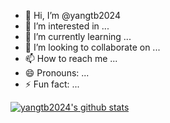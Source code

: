 - 👋 Hi, I’m @yangtb2024
- 👀 I’m interested in ...
- 🌱 I’m currently learning ...
- 💞️ I’m looking to collaborate on ...
- 📫 How to reach me ...
- 😄 Pronouns: ...
- ⚡ Fun fact: ...

<!---
yangtb2024/yangtb2024 is a ✨ special ✨ repository because its `README.md` (this file) appears on your GitHub profile.
You can click the Preview link to take a look at your changes.
--->

[![yangtb2024's github stats](https://github-readme-stats.vercel.app/api?username=yangtb2024)](https://github.com/yangtb2024/github-readme-stats)
